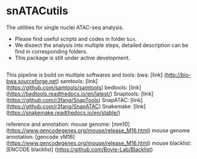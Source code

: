 # snATACutils

The utilities for single nuclei ATAC-seq analysis.
* Please find useful scirpts and codes in folder `bin`.
* We dissect the analysis into multiple steps, detailed description can be find in corresponding folders.
* This package is still under active development.

## 



This pipeline is build on multiple softwares and tools:
bwa: [link] (http://bio-bwa.sourceforge.net)
samtools: [link] (https://github.com/samtools/samtools)
bedtools: [link] (https://bedtools.readthedocs.io/en/latest/)
Snaptools: [link] (https://github.com/r3fang/SnapTools)
SnapATAC: [link] (https://github.com/r3fang/SnapATAC)
Snakemake: [link] (https://snakemake.readthedocs.io/en/stable/)

reference and annotation:
mouse genome: [mm10] (https://www.gencodegenes.org/mouse/release_M16.html)
mouse genome annotation: [gencode vM16] (https://www.gencodegenes.org/mouse/release_M16.html)
mouse blacklist: [ENCODE blacklist] (https://github.com/Boyle-Lab/Blacklist)

